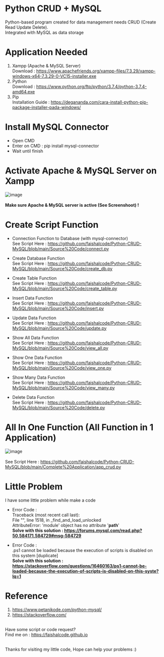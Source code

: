 # Python CRUD + MySQL

Python-based program created for data management needs CRUD (Create Read Update Delete). 
<br>Integrated with MySQL as data storage

# Application Needed 
1. Xampp (Apache & MySQL Server)
<br>Download : https://www.apachefriends.org/xampp-files/7.3.29/xampp-windows-x64-7.3.29-0-VC15-installer.exe
2. Python
<br>Download : https://www.python.org/ftp/python/3.7.4/python-3.7.4-amd64.exe
4. Pip
<br>Installation Guide : https://degananda.com/cara-install-python-pip-package-installer-pada-windows/

# Install MySQL Connector
- Open CMD
- Enter on CMD : pip install mysql-connector 
- Wait until finish

# Activate Apache & MySQL Server on Xampp
![image](https://user-images.githubusercontent.com/25089714/126472803-5a5d8c54-cfd2-4ce0-bded-01dd53fa090d.png)
<br><br>**Make sure Apache & MySQL server is active (See Screenshoot) !**

# Create Script Function
- Connection Function to Database (with mysql-connector)
<br>See Script Here : https://github.com/faishalcode/Python-CRUD-MySQL/blob/main/Source%20Code/connect.py

- Create Database Function
<br>See Script Here : https://github.com/faishalcode/Python-CRUD-MySQL/blob/main/Source%20Code/create_db.py

- Create Table Function
<br>See Script Here : https://github.com/faishalcode/Python-CRUD-MySQL/blob/main/Source%20Code/create_table.py

- Insert Data Function
<br>See Script Here : https://github.com/faishalcode/Python-CRUD-MySQL/blob/main/Source%20Code/insert.py

- Update Data Function
<br>See Script Here : https://github.com/faishalcode/Python-CRUD-MySQL/blob/main/Source%20Code/update.py

- Show All Data Function
<br>See Script Here : https://github.com/faishalcode/Python-CRUD-MySQL/blob/main/Source%20Code/view_all.py

- Show One Data Function
<br>See Script Here : https://github.com/faishalcode/Python-CRUD-MySQL/blob/main/Source%20Code/view_one.py

- Show Many Data Function 
<br>See Script Here : https://github.com/faishalcode/Python-CRUD-MySQL/blob/main/Source%20Code/view_many.py

- Delete Data Function 
<br>See Script Here : https://github.com/faishalcode/Python-CRUD-MySQL/blob/main/Source%20Code/delete.py

# All In One Function (All Function in 1 Application) 
![image](https://user-images.githubusercontent.com/25089714/126481865-2c0497dc-da7a-444e-814c-0e997b0735a5.png)
<br><br>See Script Here : https://github.com/faishalcode/Python-CRUD-MySQL/blob/main/Complete%20Application/app_crud.py

# Little Problem 
I have some little problem while make a code 
- Error Code : 
<br> Traceback (most recent call last):
<Br>File "<frozen importlib._bootstrap>", line 1518, in _find_and_load_unlocked
<br>AttributeError: 'module' object has no attribute '__path__'
**<br>Solve with this solution : https://forums.mysql.com/read.php?50,584171,584729#msg-584729**
  
- Error Code : 
<br>.ps1 cannot be loaded because the execution of scripts is disabled on this system [duplicate]
**<br>Solve with this solution : https://stackoverflow.com/questions/16460163/ps1-cannot-be-loaded-because-the-execution-of-scripts-is-disabled-on-this-syste?lq=1**

# Reference   
1. https://www.petanikode.com/python-mysql/
2. https://stackoverflow.com/
  
<br>Have some script or code request? 
<br>Find me on : https://faishalcode.github.io

<br>Thanks for visiting my little code, Hope can help your problems :)
